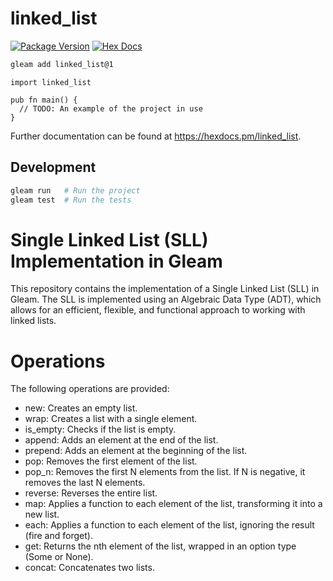 # linked_list

[![Package Version](https://img.shields.io/hexpm/v/linked_list)](https://hex.pm/packages/linked_list)
[![Hex Docs](https://img.shields.io/badge/hex-docs-ffaff3)](https://hexdocs.pm/linked_list/)

```sh
gleam add linked_list@1
```
```gleam
import linked_list

pub fn main() {
  // TODO: An example of the project in use
}
```

Further documentation can be found at <https://hexdocs.pm/linked_list>.

## Development

```sh
gleam run   # Run the project
gleam test  # Run the tests
```


# Single Linked List (SLL) Implementation in Gleam
This repository contains the implementation of a Single Linked List (SLL) in Gleam.
The SLL is implemented using an Algebraic Data Type (ADT), which allows for an efficient, flexible, 
and functional approach to working with linked lists.

# Operations

The following operations are provided:

- new: Creates an empty list.
- wrap: Creates a list with a single element.
- is_empty: Checks if the list is empty.
- append: Adds an element at the end of the list.
- prepend: Adds an element at the beginning of the list.
- pop: Removes the first element of the list.
- pop_n: Removes the first N elements from the list. If N is negative, it removes the last N elements.
- reverse: Reverses the entire list.
- map: Applies a function to each element of the list, transforming it into a new list.
- each: Applies a function to each element of the list, ignoring the result (fire and forget).
- get: Returns the nth element of the list, wrapped in an option type (Some or None).
- concat: Concatenates two lists.
